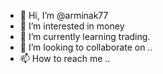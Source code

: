 - 👋 Hi, I’m @arminak77
- 👀 I’m interested in money
- 🌱 I’m currently learning trading.
- 💞️ I’m looking to collaborate on ..
- 📫 How to reach me ..

<!---
arminak77/arminak77 is a ✨ special ✨ repository because its `README.md` (this file) appears on your GitHub profile.
You can click the Preview link to take a look at your changes.
--->
